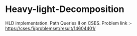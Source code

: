 # Heavy-light-Decomposition
HLD implementation. Path Queries II on CSES.
Problem link :- https://cses.fi/problemset/result/14604401/
